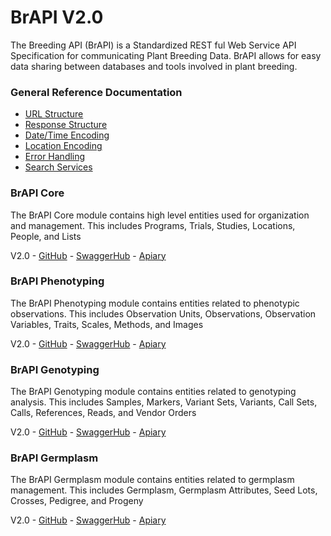 
# BrAPI V2.0

The Breeding API (BrAPI) is a Standardized REST ful Web Service API Specification for communicating Plant Breeding Data. BrAPI allows for easy data sharing between databases and tools involved in plant breeding.

### General Reference Documentation
- [URL Structure](https://wiki.brapi.org/index.php/RESTfulness)
- [Response Structure](https://wiki.brapi.org/index.php/Response_Structure)
- [Date/Time Encoding](https://wiki.brapi.org/index.php/Dates_and_Times)
- [Location Encoding](https://wiki.brapi.org/index.php/Location_Coordinates)
- [Error Handling](https://wiki.brapi.org/index.php/Error_Handling)
- [Search Services](https://wiki.brapi.org/index.php/Search_Services)



### BrAPI Core
The BrAPI Core module contains high level entities used for organization and management. This includes Programs, Trials, Studies, Locations, People, and Lists

V2.0 - [GitHub](https://github.com/plantbreeding/BrAPI/tree/brapi-V2.0/Specification/BrAPI-Core) - [SwaggerHub](https://app.swaggerhub.com/apis/PlantBreedingAPI/BrAPI-Core/2.0) - [Apiary](https://brapicore20.docs.apiary.io)


### BrAPI Phenotyping
The BrAPI Phenotyping module contains entities related to phenotypic observations. This includes Observation Units, Observations, Observation Variables, Traits, Scales, Methods, and Images

V2.0 - [GitHub](https://github.com/plantbreeding/API/tree/brapi-V2.0/Specification/BrAPI-Phenotyping) - [SwaggerHub](https://app.swaggerhub.com/apis/PlantBreedingAPI/BrAPI-Phenotyping/2.0) - [Apiary](https://brapiphenotyping20.docs.apiary.io)


### BrAPI Genotyping
The BrAPI Genotyping module contains entities related to genotyping analysis. This includes Samples, Markers, Variant Sets, Variants, Call Sets, Calls, References, Reads, and Vendor Orders

V2.0 - [GitHub](https://github.com/plantbreeding/API/tree/brapi-V2.0/Specification/BrAPI-Genotyping) - [SwaggerHub](https://app.swaggerhub.com/apis/PlantBreedingAPI/BrAPI-Genotyping/2.0) - [Apiary](https://brapigenotyping20.docs.apiary.io)


### BrAPI Germplasm
The BrAPI Germplasm module contains entities related to germplasm management. This includes Germplasm, Germplasm Attributes, Seed Lots, Crosses, Pedigree, and Progeny

V2.0 - [GitHub](https://github.com/plantbreeding/API/tree/brapi-V2.0/Specification/BrAPI-Germplasm) - [SwaggerHub](https://app.swaggerhub.com/apis/PlantBreedingAPI/BrAPI-Germplasm/2.0) - [Apiary](https://brapigermplasm20.docs.apiary.io)